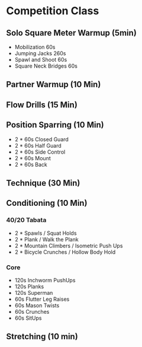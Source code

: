 # Competition Class
## Solo Square Meter Warmup (5min)
* Mobilization 60s
* Jumping Jacks 260s
* Spawl and Shoot 60s
* Square Neck Bridges 60s

## Partner Warmup (10 Min)

## Flow Drills (15 Min)
## Position Sparring (10 Min)
* 2 * 60s Closed Guard
* 2 * 60s Half Guard
* 2 * 60s Side Control
* 2 * 60s Mount
* 2 * 60s Back

## Technique (30 Min)
## Conditioning (10 Min)
### 40/20 Tabata
* 2 * Spawls / Squat Holds
* 2 * Plank / Walk the Plank
* 2 * Mountain Climbers / Isometric Push Ups
* 2 * Bicycle Crunches /  Hollow Body Hold

### Core
* 120s Inchworm PushUps
* 120s Planks
* 120s Superman
* 60s Flutter Leg Raises
* 60s Mason Twists
* 60s Crunches
* 60s SitUps

## Stretching (10 min)
